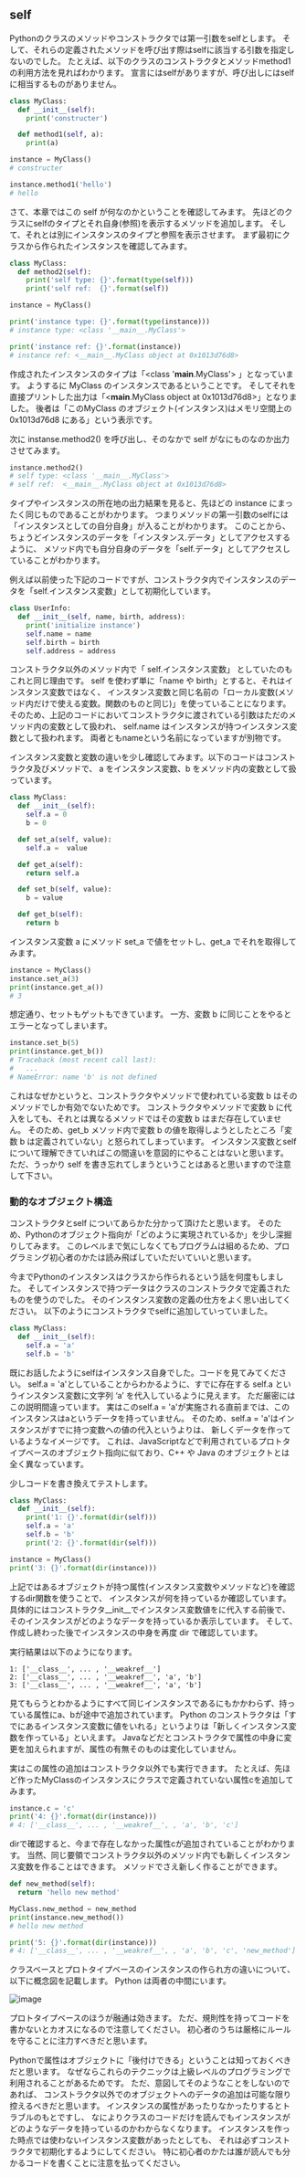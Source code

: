 ## self

Pythonのクラスのメソッドやコンストラクタでは第一引数をselfとします。
そして、それらの定義されたメソッドを呼び出す際はselfに該当する引数を指定しないのでした。
たとえば、以下のクラスのコンストラクタとメソッドmethod1の利用方法を見ればわかります。
宣言にはselfがありますが、呼び出しにはselfに相当するものがありません。

```python
class MyClass:
  def __init__(self):
    print('constructer')

  def method1(self, a):
    print(a)

instance = MyClass()
# constructer

instance.method1('hello')
# hello
```

さて、本章ではこの self が何なのかということを確認してみます。
先ほどのクラスにselfのタイプとそれ自身(参照)を表示するメソッドを追加します。
そして、それとは別にインスタンスのタイプと参照を表示させます。
まず最初にクラスから作られたインスタンスを確認してみます。

```python
class MyClass:
  def method2(self):
    print('self type: {}'.format(type(self)))
    print('self ref:  {}'.format(self))

instance = MyClass()

print('instance type: {}'.format(type(instance)))
# instance type: <class '__main__.MyClass'>

print('instance ref: {}'.format(instance))
# instance ref: <__main__.MyClass object at 0x1013d76d8>
```

作成されたインスタンスのタイプは「<class '__main__.MyClass'> 」となっています。
ようするに MyClass のインスタンスであるということです。
そしてそれを直接プリントした出力は「<__main__.MyClass object at 0x1013d76d8>」となりました。
後者は「このMyClass のオブジェクト(インスタンス)はメモリ空間上の 0x1013d76d8 にある」という表示です。

次に instanse.method2() を呼び出し、そのなかで self がなにものなのか出力させてみます。

```python
instance.method2()
# self type: <class '__main__.MyClass'>
# self ref:  <__main__.MyClass object at 0x1013d76d8>
```

タイプやインスタンスの所在地の出力結果を見ると、先ほどの instance にまったく同じものであることがわかります。
つまりメソッドの第一引数のselfには「インスタンスとしての自分自身」が入ることがわかります。
このことから、ちょうどインスタンスのデータを「インスタンス.データ」としてアクセスするように、
メソッド内でも自分自身のデータを「self.データ」としてアクセスしていることがわかります。

例えば以前使った下記のコードですが、コンストラクタ内でインスタンスのデータを「self.インスタンス変数」として初期化しています。

```python
class UserInfo:
  def __init__(self, name, birth, address):
    print('initialize instance')
    self.name = name
    self.birth = birth
    self.address = address
```

コンストラクタ以外のメソッド内で「 self.インスタンス変数」 としていたのもこれと同じ理由です。
self を使わず単に「name や birth」とすると、それはインスタンス変数ではなく、
インスタンス変数と同じ名前の「ローカル変数(メソッド内だけで使える変数。関数のものと同じ)」を使っていることになります。
そのため、上記のコードにおいてコンストラクタに渡されている引数はただのメソッド内の変数として扱われ、
self.name はインスタンスが持つインスタンス変数として扱われます。
両者ともnameという名前になっていますが別物です。

インスタンス変数と変数の違いを少し確認してみます。以下のコードはコンストラクタ及びメソッドで、
a をインスタンス変数、b をメソッド内の変数として扱っています。

```python
class MyClass:
  def __init__(self):
    self.a = 0
    b = 0

  def set_a(self, value):
    self.a =  value

  def get_a(self):
    return self.a

  def set_b(self, value):
    b = value

  def get_b(self):
    return b
```

インスタンス変数 a にメソッド set_a で値をセットし、get_a でそれを取得してみます。

```python
instance = MyClass()
instance.set_a(3)
print(instance.get_a())
# 3
```

想定通り、セットもゲットもできています。
一方、変数 b に同じことをやるとエラーとなってしまいます。

```python
instance.set_b(5)
print(instance.get_b())
# Traceback (most recent call last):
#   ...
# NameError: name 'b' is not defined
```

これはなぜかというと、コンストラクタやメソッドで使われている変数 b はそのメソッドでしか有効でないためです。
コンストラクタやメソッドで変数 b に代入をしても、それとは異なるメソッドではその変数 b はまだ存在していません。
そのため、get_b メソッド内で変数 b の値を取得しようとしたところ「変数 b は定義されていない」と怒られてしまっています。
インスタンス変数とself について理解できていればこの間違いを意図的にやることはないと思います。
ただ、うっかり self を書き忘れてしまうということはあると思いますので注意して下さい。

### 動的なオブジェクト構造

コンストラクタとself についてあらかた分かって頂けたと思います。
そのため、Pythonのオブジェクト指向が「どのように実現されているか」を少し深掘りしてみます。
このレベルまで気にしなくてもプログラムは組めるため、プログラミング初心者のかたは読み飛ばしていただいていいと思います。

今までPythonのインスタンスはクラスから作られるという話を何度もしました。
そしてインスタンスで持つデータはクラスのコンストラクタで定義されたものを使うのでした。
そのインスタンス変数の定義の仕方をよく思い出してください。
以下のようにコンストラクタでselfに追加していっていました。

```python
class MyClass:
  def __init__(self):
    self.a = 'a'
    self.b = 'b'
```

既にお話したようにselfはインスタンス自身でした。コードを見てみてください。
self.a = 'a'としていることからわかるように、すでに存在する self.a というインスタンス変数に文字列 ‘a’ を代入しているように見えます。
ただ厳密にはこの説明間違っています。
実はこのself.a = 'a'が実施される直前までは、このインスタンスはaというデータを持っていません。
そのため、self.a = 'a'はインスタンスがすでに持つ変数への値の代入というよりは、
新しくデータを作っているようなイメージです。
これは、JavaScriptなどで利用されているプロトタイプベースのオブジェクト指向に似ており、C++ や Java のオブジェクトとは全く異なっています。

少しコードを書き換えてテストします。

```python
class MyClass:
  def __init__(self):
    print('1: {}'.format(dir(self)))
    self.a = 'a'
    self.b = 'b'
    print('2: {}'.format(dir(self)))

instance = MyClass()
print('3: {}'.format(dir(instance)))
```

上記ではあるオブジェクトが持つ属性(インスタンス変数やメソッドなど)を確認するdir関数を使うことで、
インスタンスが何を持っているか確認しています。
具体的にはコンストラクタ__init__でインスタンス変数値をに代入する前後で、
そのインスタンスがどのようなデータを持っているか表示しています。
そして、作成し終わった後でインスタンスの中身を再度 dir で確認しています。

実行結果は以下のようになります。

```
1: ['__class__', ... , '__weakref__']
2: ['__class__', ... , '__weakref__', 'a', 'b']
3: ['__class__', ... , '__weakref__', 'a', 'b']
```

見てもらうとわかるようにすべて同じインスタンスであるにもかかわらず、持っている属性にa、bが途中で追加されています。
Python のコンストラクタは「すでにあるインスタンス変数に値をいれる」というよりは「新しくインスタンス変数を作っている」といえます。
Javaなどだとコンストラクタで属性の中身に変更を加えられますが、属性の有無そのものは変化していません。

実はこの属性の追加はコンストラクタ以外でも実行できます。
たとえば、先ほど作ったMyClassのインスタンスにクラスで定義されていない属性cを追加してみます。

```python
instance.c = 'c'
print('4: {}'.format(dir(instance)))
# 4: ['__class__', ... , '__weakref__', , 'a', 'b', 'c']
```

dirで確認すると、今まで存在しなかった属性cが追加されていることがわかります。
当然、同じ要領でコンストラクタ以外のメソッド内でも新しくインスタンス変数を作ることはできます。
メソッドでさえ新しく作ることができます。

```python
def new_method(self):
  return 'hello new method'

MyClass.new_method = new_method
print(instance.new_method())
# hello new method

print('5: {}'.format(dir(instance)))
# 4: ['__class__', ... , '__weakref__', , 'a', 'b', 'c', 'new_method']
```

クラスベースとプロトタイプベースのインスタンスの作られ方の違いについて、以下に概念図を記載します。
Python は両者の中間にいます。

![image](./1040_image/01.jpg)

プロトタイプベースのほうが融通は効きます。
ただ、規則性を持ってコードを書かないとカオスになるので注意してください。
初心者のうちは厳格にルールを守ることに注力すべきだと思います。

Pythonで属性はオブジェクトに「後付けできる」ということは知っておくべきだと思います。
なぜならこれらのテクニックは上級レベルのプログラミングで利用されることがあるためです。
ただ、意図してそのようなことをしないのであれば、
コンストラクタ以外でのオブジェクトへのデータの追加は可能な限り控えるべきだと思います。
インスタンスの属性があったりなかったりするとトラブルのもとですし、
なによりクラスのコードだけを読んでもインスタンスがどのようなデータを持っているのかわからなくなります。
インスタンスを作った時点では使わないインスタンス変数があったとしても、
それは必ずコンストラクタで初期化するようにしてください。
特に初心者のかたは誰が読んでも分かるコードを書くことに注意を払ってください。
